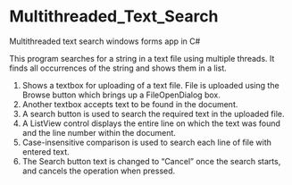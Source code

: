 # Multithreaded_Text_Search
Multithreaded text search windows forms app in C#

This program searches for a string in a text file using multiple threads.  It finds all occurrences of the string and shows them in a list.
1.	Shows a textbox for uploading of a text file. File is uploaded using the Browse button which brings up a FileOpenDialog box.
2.	Another textbox accepts text to be found in the document.
3.	A search button is used to search the required text in the uploaded file.
4.	A ListView control displays the entire line on which the text was found and the line number within the document. 
5.	Case-insensitive comparison is used to search each line of file with entered text. 
6.	The Search button text is changed to “Cancel” once the search starts, and cancels the operation when pressed.
